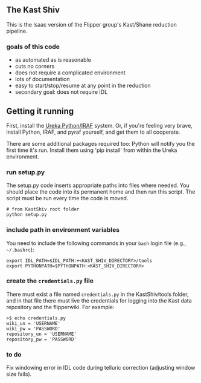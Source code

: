 ## The Kast Shiv ##

This is the Isaac version of the
Flipper group's Kast/Shane reduction pipeline.


### goals of this code ###

- as automated as is reasonable
- cuts no corners
- does not require a complicated environment
- lots of documentation
- easy to start/stop/resume at any point in the reduction
- secondary goal: does not require IDL

## Getting it running ##

First, install the [Ureka Python/IRAF](http://ssb.stsci.edu/ureka/) system.
Or, if you're feeling very brave, install Python, IRAF, and pyraf yourself, and get
them to all cooperate.

There are some additional packages required too: Python will notify you the 
first time it's run.  Install them using 'pip install' from within the Ureka environment.

### run setup.py ###

The setup.py code inserts appropriate paths into files where needed.
You should place the code into its permanent home and then run this script.
The script must be run every time the code is moved.

    # from KastShiv root folder
    python setup.py


### include path in environment variables ###

You need to include the following commands in your `bash` login file (e.g., `~/.bashrc`):

    export IDL_PATH=$IDL_PATH:+<KAST_SHIV_DIRECTORY>/tools
    export PYTHONPATH=$PYTHONPATH:<KAST_SHIV_DIRECTORY>

### create the `credentials.py` file ###

There must exist a file named `credentials.py` in the KastShiv/tools folder, and in
that file there must live the credentials for logging into the Kast data repository
and the flipperwiki.  For example:

    >$ echo credentials.py
    wiki_un = 'USERNAME'
	wiki_pw = 'PASSWORD'
	repository_un = 'USERNAME'
	repository_pw = 'PASSWORD'


### to do ###

Fix windowing error in IDL code during telluric correction
 (adjusting window size fails).